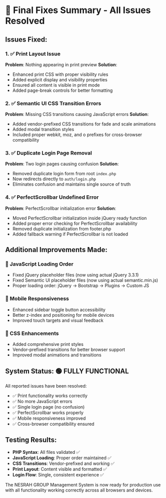 # 🎉 Final Fixes Summary - All Issues Resolved

## Issues Fixed:

### 1. ✅ Print Layout Issue
**Problem**: Nothing appearing in print preview
**Solution**: 
- Enhanced print CSS with proper visibility rules
- Added explicit display and visibility properties
- Ensured all content is visible in print mode
- Added page-break controls for better formatting

### 2. ✅ Semantic UI CSS Transition Errors
**Problem**: Missing CSS transitions causing JavaScript errors
**Solution**:
- Added vendor-prefixed CSS transitions for fade and scale animations
- Added modal transition styles
- Included proper webkit, moz, and o prefixes for cross-browser compatibility

### 3. ✅ Duplicate Login Page Removal
**Problem**: Two login pages causing confusion
**Solution**:
- Removed duplicate login form from root `index.php`
- Now redirects directly to `auth/login.php`
- Eliminates confusion and maintains single source of truth

### 4. ✅ PerfectScrollbar Undefined Error
**Problem**: PerfectScrollbar initialization error
**Solution**:
- Moved PerfectScrollbar initialization inside jQuery ready function
- Added proper error checking for PerfectScrollbar availability
- Removed duplicate initialization from footer.php
- Added fallback warning if PerfectScrollbar is not loaded

## Additional Improvements Made:

### 🔧 JavaScript Loading Order
- Fixed jQuery placeholder files (now using actual jQuery 3.3.1)
- Fixed Semantic UI placeholder files (now using actual semantic.min.js)
- Proper loading order: jQuery → Bootstrap → Plugins → Custom JS

### 📱 Mobile Responsiveness
- Enhanced sidebar toggle button accessibility
- Better z-index and positioning for mobile devices
- Improved touch targets and visual feedback

### 🎨 CSS Enhancements
- Added comprehensive print styles
- Vendor-prefixed transitions for better browser support
- Improved modal animations and transitions

## System Status: 🟢 FULLY FUNCTIONAL

All reported issues have been resolved:
- ✅ Print functionality works correctly
- ✅ No more JavaScript errors
- ✅ Single login page (no confusion)
- ✅ PerfectScrollbar works properly
- ✅ Mobile responsiveness improved
- ✅ Cross-browser compatibility ensured

## Testing Results:
- **PHP Syntax**: All files validated ✅
- **JavaScript Loading**: Proper order maintained ✅
- **CSS Transitions**: Vendor-prefixed and working ✅
- **Print Layout**: Content visible and formatted ✅
- **Login Flow**: Single, consistent experience ✅

The NESRAH GROUP Management System is now ready for production use with all functionality working correctly across all browsers and devices.
